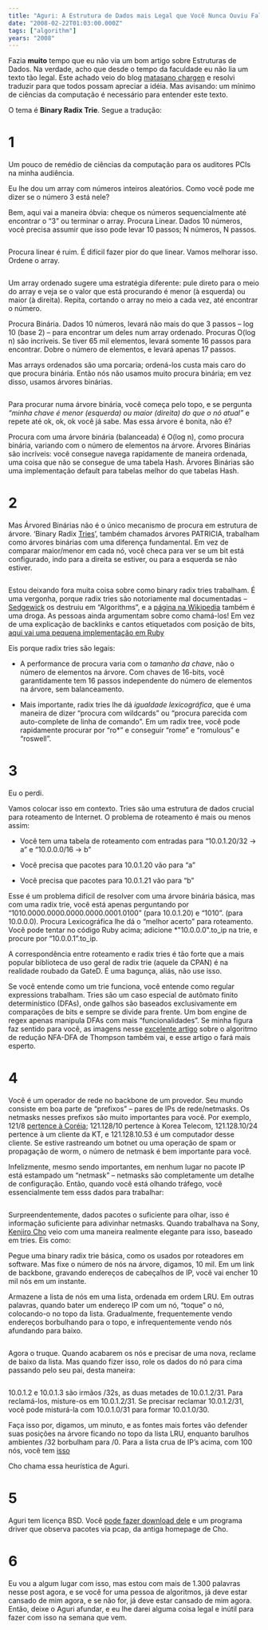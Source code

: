 ```yaml
---
title: "Aguri: A Estrutura de Dados mais Legal que Você Nunca Ouviu Falar"
date: "2008-02-22T01:03:00.000Z"
tags: ["algorithm"]
years: "2008"
---
```


<p></p>
<p>Fazia <strong>muito</strong> tempo que eu não via um bom artigo sobre Estruturas de Dados. Na verdade, acho que desde o tempo da faculdade eu não lia um texto tão legal. Este achado veio do blog <a href="http://www.matasano.com/log/1009/aguri-coolest-data-structure-youve-never-heard-of/">matasano chargen</a> e resolvi traduzir para que todos possam apreciar a idéia. Mas avisando: um mínimo de ciências da computação é necessário para entender este texto.</p>
<p>O tema é <strong>Binary Radix Trie</strong>. Segue a tradução:</p>
<p></p>
<p></p>
<h1>1</h1>
<p>Um pouco de remédio de ciências da computação para os auditores PCIs na minha audiência.</p>
<p>Eu lhe dou um array com números inteiros aleatórios. Como você pode me dizer se o número 3 está nele?</p>
<p>Bem, aqui vai a maneira óbvia: cheque os números sequencialmente até encontrar o “3” ou terminar o array. Procura Linear. Dados 10 números, você precisa assumir que isso pode levar 10 passos; N números, N passos.</p>
<p style="text-align: center"><img src="https://s3.amazonaws.com/akitaonrails/assets/2008/2/22/Picture_1.png" srcset="https://s3.amazonaws.com/akitaonrails/assets/2008/2/22/Picture_1.png 2x" alt=""></p>
<p>Procura linear é ruim. É difícil fazer pior do que linear. Vamos melhorar isso. Ordene o array.</p>
<p style="text-align: center"><img src="https://s3.amazonaws.com/akitaonrails/assets/2008/2/22/Picture_2.png" srcset="https://s3.amazonaws.com/akitaonrails/assets/2008/2/22/Picture_2.png 2x" alt=""></p>
<p>Um array ordenado sugere uma estratégia diferente: pule direto para o meio do array e veja se o valor que está procurando é menor (à esquerda) ou maior (à direita). Repita, cortando o array no meio a cada vez, até encontrar o número.</p>
<p>Procura Binária. Dados 10 números, levará não mais do que 3 passos – log 10 (base 2) – para encontrar um deles num array ordenado. Procuras O(log n) são incríveis. Se tiver 65 mil elementos, levará somente 16 passos para encontrar. Dobre o número de elementos, e levará apenas 17 passos.</p>
<p>Mas arrays ordenados são uma porcaria; ordená-los custa mais caro do que procura binária. Então nós não usamos muito procura binária; em vez disso, usamos árvores binárias.</p>
<p style="text-align: center"><img src="https://s3.amazonaws.com/akitaonrails/assets/2008/2/22/Picture_3.png" srcset="https://s3.amazonaws.com/akitaonrails/assets/2008/2/22/Picture_3.png 2x" alt=""></p>
<p>Para procurar numa árvore binária, você começa pelo topo, e se pergunta <em>“minha chave é menor (esquerda) ou maior (direita) do que o nó atual”</em> e repete até ok, ok, ok você já sabe. Mas essa árvore é bonita, não é?</p>
<p>Procura com uma árvore binária (balanceada) é O(log n), como procura binária, variando com o número de elementos na árvore. Árvores Binárias são incríveis: você consegue navega rapidamente de maneira ordenada, uma coisa que não se consegue de uma tabela Hash. Árvores Binárias são uma implementação default para tabelas melhor do que tabelas Hash.</p>
<h1>2</h1>
<p>Mas Árvored Binárias não é o único mecanismo de procura em estrutura de árvore. ‘Binary Radix <a href="https://en.wikipedia.org/wiki/Trie">Tries</a>’, também chamados árvores <span class="caps">PATRICIA</span>, trabalham como árvores binárias com uma diferença fundamental. Em vez de comparar maior/menor em cada nó, você checa para ver se um bit está configurado, indo para a direita se estiver, ou para a esquerda se não estiver.</p>
<p style="text-align: center"><img src="https://s3.amazonaws.com/akitaonrails/assets/2008/2/22/Picture_4.png" srcset="https://s3.amazonaws.com/akitaonrails/assets/2008/2/22/Picture_4.png 2x" alt=""></p>
<p>Estou deixando fora muita coisa sobre como binary radix tries trabalham. É uma vergonha, porque radix tries são notoriamente mal documentadas – <a href="https://en.wikipedia.org/wiki/Robert_Sedgewick_%28computer_scientist%29">Sedgewick</a> os destruiu em “Algorithms”, e a <a href="https://en.wikipedia.org/wiki/Radix_tree">página na Wikipedia</a> também é uma droga. As pessoas ainda argumentam sobre como chamá-los! Em vez de uma explicação de backlinks e cantos etiquetados com posição de bits, <a href="https://www.matasano.com/log/basic-uncommented-crappy-binary-radix-trie/">aqui vai uma pequena implementação em Ruby</a></p>
<p>Eis porque radix tries são legais:</p>
<ul>
  <li>A performance de procura varia com o <em>tamanho da chave</em>, não o número de elementos na árvore. Com chaves de 16-bits, você garantidamente tem 16 passos independente do número de elementos na árvore, sem balanceamento.</li>
</ul>
<ul>
  <li>Mais importante, radix tries lhe dá <em>igualdade lexicográfica</em>, que é uma maneira de dizer “procura com wildcards” ou “procura parecida com auto-complete de linha de comando”. Em um radix tree, você pode rapidamente procurar por “ro*” e conseguir “rome” e “romulous” e “roswell”.</li>
</ul>
<h1>3</h1>
<p>Eu o perdi.</p>
<p>Vamos colocar isso em contexto. Tries são uma estrutura de dados crucial para roteamento de Internet. O problema de roteamento é mais ou menos assim:</p>
<ul>
  <li>Você tem uma tabela de roteamento com entradas para “10.0.1.20/32 → a” e “10.0.0.0/16 → b”</li>
</ul>
<ul>
  <li>Você precisa que pacotes para 10.0.1.20 vão para “a”</li>
</ul>
<ul>
  <li>Você precisa que pacotes para 10.0.1.21 vão para “b”</li>
</ul>
<p>Esse é um problema difícil de resolver com uma árvore binária básica, mas com uma radix trie, você está apenas perguntando por “1010.0000.0000.0000.0000.0001.0100” (para 10.0.1.20) e “1010”. (para 10.0.0.0). Procura Lexicográfica lhe dá o “melhor acerto” para roteamento. Você pode tentar no código Ruby acima; adicione *"10.0.0.0".to_ip na trie, e procure por “10.0.0.1”.to_ip.</p>
<p>A correspondência entre roteamento e radix tries é tão forte que a mais popular biblioteca de uso geral de radix trie (aquele da <span class="caps">CPAN</span>) é na realidade roubado da GateD. É uma bagunça, aliás, não use isso.</p>
<p>Se você entende como um trie funciona, você entende como regular expressions trabalham. Tries são um caso especial de autômato finito determinístico (DFAs), onde galhos são baseados exclusivamente em comparações de bits e sempre se divide para frente. Um bom engine de regex apenas manipula DFAs com mais “funcionalidades”. Se minha figura faz sentido para você, as imagens nesse <a href="https://swtch.com/~rsc/regexp/regexp1.html">excelente artigo</a> sobre o algoritmo de redução <span class="caps">NFA</span>-<span class="caps">DFA</span> de Thompson também vai, e esse artigo o fará mais esperto.</p>
<h1>4</h1>
<p>Você é um operador de rede no backbone de um provedor. Seu mundo consiste em boa parte de “prefixos” – pares de IPs de rede/netmasks. Os netmasks nesses prefixos são muito importantes para você. Por exemplo, 121/8 <a href="https://www.okean.com/koreacidr.txt">pertence à Coréia</a>; 121.128/10 pertence à Korea Telecom, 121.128.10/24 pertence à um cliente da KT, e 121.128.10.53 é um computador desse cliente. Se estive rastreando um botnet ou uma operação de spam or propagação de worm, o número de netmask é bem importante para você.</p>
<p>Infelizmente, mesmo sendo importantes, em nenhum lugar no pacote IP está estampado um “netmask” – netmasks são completamente um detalhe de configuração. Então, quando você está olhando tráfego, você essencialmente tem esss dados para trabalhar:</p>
<p style="text-align: center"><a href="https://www.matasano.com/data.html"><img src="https://s3.amazonaws.com/akitaonrails/assets/2008/2/22/ips.png" srcset="https://s3.amazonaws.com/akitaonrails/assets/2008/2/22/ips.png 2x" alt=""></a></p>
<p>Surpreendentemente, dados pacotes o suficiente para olhar, isso é informação suficiente para adivinhar netmasks. Quando trabalhava na Sony, <a href="https://www.sonycsl.co.jp/~kjc/">Kenjiro Cho</a> veio com uma maneira realmente elegante para isso, baseado em tries. Eis como:</p>
<p>Pegue uma binary radix trie básica, como os usados por roteadores em software. Mas fixe o número de nós na árvore, digamos, 10 mil. Em um link de backbone, gravando endereços de cabeçalhos de IP, você vai encher 10 mil nós em um instante.</p>
<p>Armazene a lista de nós em uma lista, ordenada em ordem <span class="caps">LRU</span>. Em outras palavras, quando bater um endereço IP com um nó, “toque” o nó, colocando-o no topo da lista. Gradualmente, frequentemente vendo endereços borbulhando para o topo, e infrequentemente vendo nós afundando para baixo.</p>
<p style="text-align: center"><a href="https://www.matasano.com/log/wp-content/uploads/2008/01/Picture_8.png"><img src="https://s3.amazonaws.com/akitaonrails/assets/2008/2/22/Picture_6.png" srcset="https://s3.amazonaws.com/akitaonrails/assets/2008/2/22/Picture_6.png 2x" alt=""></a></p>
<p>Agora o truque. Quando acabarem os nós e precisar de uma nova, reclame de baixo da lista. Mas quando fizer isso, role os dados do nó para cima passando pelo seu pai, desta maneira:</p>
<p style="text-align: center"><img src="https://s3.amazonaws.com/akitaonrails/assets/2008/2/22/Picture_5.png" srcset="https://s3.amazonaws.com/akitaonrails/assets/2008/2/22/Picture_5.png 2x" alt=""></p>
<p>10.0.1.2 e 10.0.1.3 são irmãos /32s, as duas metades de 10.0.1.2/31. Para reclamá-los, misture-os em 10.0.1.2/31. Se precisar reclamar 10.0.1.2/31, você pode misturá-la com 10.0.1.0/31 para formar 10.0.1.0/30.</p>
<p>Faça isso por, digamos, um minuto, e as fontes mais fortes vão defender suas posições na árvore ficando no topo da lista <span class="caps">LRU</span>, enquanto barulhos ambientes /32 borbulham para /0. Para a lista crua de IP’s acima, com 100 nós, você tem <a href="https://www.matasano.com/data.aguri.txt">isso</a></p>
<p>Cho chama essa heurística de Aguri.</p>
<h1>5</h1>
<p>Aguri tem licença <span class="caps">BSD</span>. Você <a href="https://www.sonycsl.co.jp/~kjc/software.html">pode fazer download dele</a> e um programa driver que observa pacotes via pcap, da antiga homepage de Cho.</p>
<h1>6</h1>
<p>Eu vou a algum lugar com isso, mas estou com mais de 1.300 palavras nesse post agora, e se você for uma pessoa de algoritmos, já deve estar cansado de mim agora, e se não for, já deve estar cansado de mim agora. Então, deixe o Aguri afundar, e eu lhe darei alguma coisa legal e inútil para fazer com isso na semana que vem.</p>
<p></p>